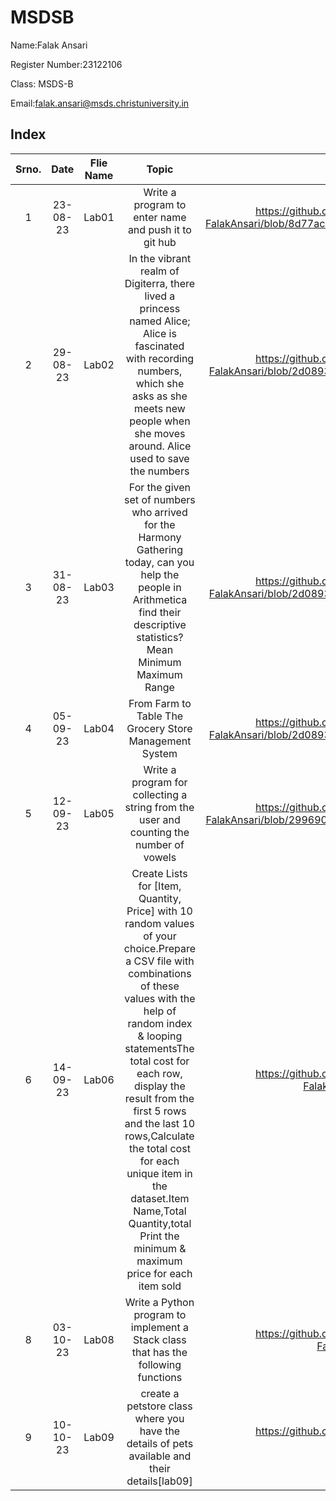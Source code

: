 # MSDSB 


Name:Falak Ansari

Register Number:23122106

Class: MSDS-B

Email:falak.ansari@msds.christuniversity.in

## Index
|Srno.|Date|Flie Name|Topic|Link|
|:------:|:------:|:------:|:------:|:------:|
|1|23-08-23|Lab01|Write a program to enter name and push it to git hub|https://github.com/falak105/MScDSB-MSD171-23122106-FalakAnsari/blob/8d77ac0b755b1474eb5103a0ec01ff7e204c334b/Lab01.ipynb|
|2|29-08-23|Lab02|In the vibrant realm of Digiterra, there lived a princess named Alice; Alice is fascinated with recording numbers, which she asks as she meets new people when she moves around. Alice used to save the numbers|https://github.com/falak105/MScDSB-MSD171-23122106-FalakAnsari/blob/2d08930ccaede720b9bbcfb838bfaa41550ff4bb/Lab02.ipynb|
|3|31-08-23|Lab03|For the given set of numbers who arrived for the Harmony Gathering today, can you help the people in Arithmetica find their descriptive statistics?Mean Minimum Maximum Range|https://github.com/falak105/MScDSB-MSD171-23122106-FalakAnsari/blob/2d08930ccaede720b9bbcfb838bfaa41550ff4bb/Lab03.ipynb|
|4|05-09-23|Lab04|From Farm to Table The Grocery Store Management System|https://github.com/falak105/MScDSB-MSD171-23122106-FalakAnsari/blob/2d08930ccaede720b9bbcfb838bfaa41550ff4bb/Lab04.ipynb|
|5|12-09-23|Lab05|Write a program for collecting a string from the user and counting the number of vowels|https://github.com/falak105/MScDSB-MSD171-23122106-FalakAnsari/blob/2996908ce2a9ac96c858c0e89d18c7f9c947ef06/Lab05.ipynb|
|6|14-09-23|Lab06|Create Lists for [Item, Quantity, Price] with 10 random values of your choice.Prepare a CSV file with combinations of these values with the help of random index & looping statementsThe total cost for each row, display the result from the first 5 rows and the last 10 rows,Calculate the total cost for each unique item in the dataset.Item Name,Total Quantity,total Print the minimum & maximum price for each item sold|https://github.com/falak105/MScDSB-MSD171-23122106-FalakAnsari/blob/main/Lab6/Lab06.ipynb|
|8|03-10-23|Lab08|Write a Python program to implement a Stack class that has the following functions|https://github.com/falak105/MScDSB-MSD171-23122106-FalakAnsari/blob/main/Lab08.ipynb|
|9|10-10-23|Lab09|create a petstore class where you have the details of pets available and their details[lab09]|https://github.com/falak105/MScDSB-MSD171-23122106-FalakAnsari/tree/main/LAB09|
